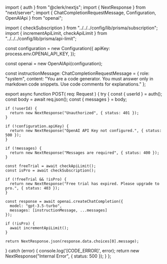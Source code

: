 import { auth } from "@clerk/nextjs";
import { NextResponse } from "next/server";
import { ChatCompletionRequestMessage, Configuration, OpenAIApi } from "openai";

import { checkSubscription } from "../../../config/lib/prisma/subscription";
import { incrementApiLimit, checkApiLimit } from "../../../config/lib/prisma/api-limit";

const configuration = new Configuration({
  apiKey: process.env.OPENAI_API_KEY,
});

const openai = new OpenAIApi(configuration);

const instructionMessage: ChatCompletionRequestMessage = {
  role: "system",
  content: "You are a code generator. You must answer only in markdown code snippets. Use code comments for explanations."
};

export async function POST(
  req: Request
) {
  try {
    const { userId } = auth();
    const body = await req.json();
    const { messages  } = body;

    if (!userId) {
      return new NextResponse("Unauthorized", { status: 401 });
    }

    if (!configuration.apiKey) {
      return new NextResponse("OpenAI API Key not configured.", { status: 500 });
    }

    if (!messages) {
      return new NextResponse("Messages are required", { status: 400 });
    }

    const freeTrial = await checkApiLimit();
    const isPro = await checkSubscription();

    if (!freeTrial && !isPro) {
      return new NextResponse("Free trial has expired. Please upgrade to pro.", { status: 403 });
    }

    const response = await openai.createChatCompletion({
      model: "gpt-3.5-turbo",
      messages: [instructionMessage, ...messages]
    });

    if (!isPro) {
      await incrementApiLimit();
    }

    return NextResponse.json(response.data.choices[0].message);
  } catch (error) {
    console.log('[CODE_ERROR]', error);
    return new NextResponse("Internal Error", { status: 500 });
  }
};
